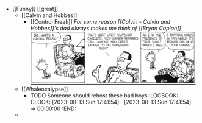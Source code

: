 - [[Funny]] [[great]]
	- [[Calvin and Hobbes]]
		- [[Control Freak]] *For some reason [[Calvin - Calvin and Hobbes]]'s dad always makes me think of [[Bryan Caplan]]* ![image.png](../assets/image_1691944749442_0.png)
	- [[Whaleocalypse]]
		- TODO Someone should rehost these bad boys
		  :LOGBOOK:
		  CLOCK: [2023-08-13 Sun 17:41:54]--[2023-08-13 Sun 17:41:54] =>  00:00:00
		  :END:
	-